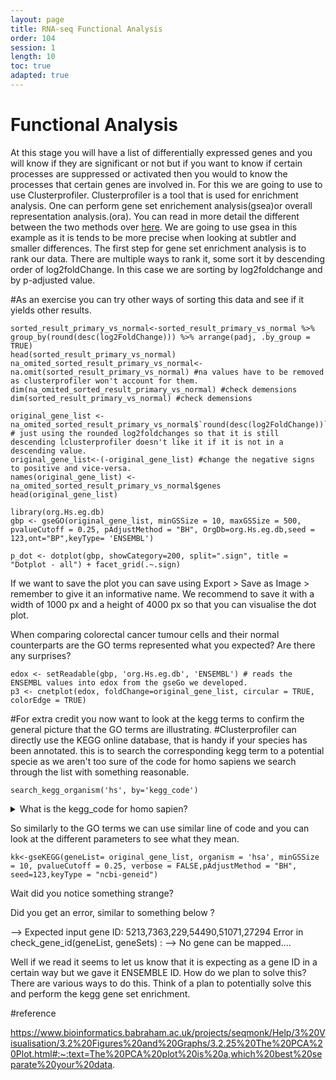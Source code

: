 ```yaml
---
layout: page
title: RNA-seq Functional Analysis
order: 104
session: 1
length: 10
toc: true
adapted: true
---
```


# Functional Analysis

At this stage you will have a list of differentially expressed genes and you will know if they are significant or not but if you want to know if certain processes are suppressed or activated then you would to know the processes that certain genes are involved in. For this we are going to use to use Clusterprofiler. Clusterprofiler is a tool that is used for enrichment analysis. One can perform gene set enrichement analysis(gsea)or overall representation analysis.(ora). You can read in more detail the different between the two methods over [here](https://yulab-smu.top/biomedical-knowledge-mining-book/enrichment-overview.html). We are going to use gsea in this example as it is tends to be more precise when looking at subtler and smaller differences. The first step for gene set enrichment analysis is to rank our data. There are multiple ways to rank it, some sort it by descending order of log2foldChange. In this case we are sorting by log2foldchange and by p-adjusted value.

#As an exercise you can try other ways of sorting this data and see if it yields other results.

```
sorted_result_primary_vs_normal<-sorted_result_primary_vs_normal %>% group_by(round(desc(log2FoldChange))) %>% arrange(padj, .by_group = TRUE)
head(sorted_result_primary_vs_normal)
na_omited_sorted_result_primary_vs_normal<-na.omit(sorted_result_primary_vs_normal) #na values have to be removed as clusterprofiler won't account for them.
dim(na_omited_sorted_result_primary_vs_normal) #check demensions
dim(sorted_result_primary_vs_normal) #check demensions

original_gene_list <-na_omited_sorted_result_primary_vs_normal$`round(desc(log2FoldChange))` # just using the rounded log2foldchanges so that it is still descending lclusterprofiler doesn't like it if it is not in a descending value.
original_gene_list<-(-original_gene_list) #change the negative signs to positive and vice-versa.
names(original_gene_list) <-na_omited_sorted_result_primary_vs_normal$genes
head(original_gene_list)
```

```
library(org.Hs.eg.db)
gbp <- gseGO(original_gene_list, minGSSize = 10, maxGSSize = 500, pvalueCutoff = 0.25, pAdjustMethod = "BH", OrgDb=org.Hs.eg.db,seed = 123,ont="BP",keyType= 'ENSEMBL')

p_dot <- dotplot(gbp, showCategory=200, split=".sign", title = "Dotplot - all") + facet_grid(.~.sign)
```
If we want to save the plot you can save using Export > Save as Image >
remember to give it an informative name. We recommend to save it with a width of 1000 px and a height of 4000 px so that you can visualise the dot plot.

When comparing colorectal cancer tumour cells and their normal counterparts are the GO terms represented what you expected? Are there any surprises?  
```
edox <- setReadable(gbp, 'org.Hs.eg.db', 'ENSEMBL') # reads the ENSEMBL values into edox from the gseGo we developed.
p3 <- cnetplot(edox, foldChange=original_gene_list, circular = TRUE, colorEdge = TRUE)
```

#For extra credit you now want to look at the kegg terms to confirm the general picture that the GO terms are illustrating.
#Clusterprofiler can directly use the KEGG online database, that is handy if your species has been annotated.
this is to search the corresponding kegg term to a potential specie as we aren't too sure of the code for homo sapiens we search through the list with something reasonable.
```
search_kegg_organism('hs', by='kegg_code')  
```

<details>
           <summary>What is the kegg_code for homo sapien?</summary>
           <p>hsa</p>
</details>

So similarly to the GO terms we can use similar line of code and you can look at the different parameters to see what they mean.
```
kk<-gseKEGG(geneList= original_gene_list, organism = 'hsa', minGSSize = 10, pvalueCutoff = 0.25, verbose = FALSE,pAdjustMethod = "BH", seed=123,keyType = "ncbi-geneid")
```
Wait did you notice something strange?

Did you get an error, similar to something below ?

--> Expected input gene ID: 5213,7363,229,54490,51071,27294
Error in check_gene_id(geneList, geneSets) :
--> No gene can be mapped....

Well if we read it seems to let us know that it is expecting as a gene ID  in a certain way but we gave it ENSEMBLE ID.
How do we plan to solve this? There are various ways to do this. Think of a plan to potentially solve this and perform the kegg gene set enrichment.

#reference

https://www.bioinformatics.babraham.ac.uk/projects/seqmonk/Help/3%20Visualisation/3.2%20Figures%20and%20Graphs/3.2.25%20The%20PCA%20Plot.html#:~:text=The%20PCA%20plot%20is%20a,which%20best%20separate%20your%20data.
